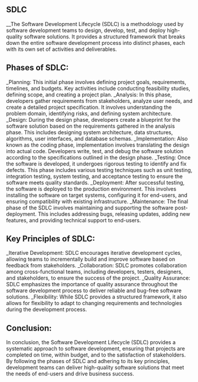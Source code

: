 ## SDLC
__The Software Development Lifecycle (SDLC) is a methodology used by software development teams to design, develop, test, and deploy high-quality software solutions. It provides a structured framework that breaks down the entire software development process into distinct phases, each with its own set of activities and deliverables.

## Phases of SDLC:
_Planning: This initial phase involves defining project goals, requirements, timelines, and budgets. Key activities include conducting feasibility studies, defining scope, and creating a project plan.
_Analysis: In this phase, developers gather requirements from stakeholders, analyze user needs, and create a detailed project specification. It involves understanding the problem domain, identifying risks, and defining system architecture.
_Design: During the design phase, developers create a blueprint for the software solution based on the requirements gathered in the analysis phase. This includes designing system architecture, data structures, algorithms, user interfaces, and database schemas.
_Implementation: Also known as the coding phase, implementation involves translating the design into actual code. Developers write, test, and debug the software solution according to the specifications outlined in the design phase.
_Testing: Once the software is developed, it undergoes rigorous testing to identify and fix defects. This phase includes various testing techniques such as unit testing, integration testing, system testing, and acceptance testing to ensure the software meets quality standards.
_Deployment: After successful testing, the software is deployed to the production environment. This involves installing the software on target systems, configuring it for end-users, and ensuring compatibility with existing infrastructure.
_Maintenance: The final phase of the SDLC involves maintaining and supporting the software post-deployment. This includes addressing bugs, releasing updates, adding new features, and providing technical support to end-users.

## Key Principles of SDLC:
_Iterative Development: SDLC encourages iterative development cycles, allowing teams to incrementally build and improve software based on feedback from stakeholders.
_Collaboration: SDLC promotes collaboration among cross-functional teams, including developers, testers, designers, and stakeholders, to ensure the success of the project.
_Quality Assurance: SDLC emphasizes the importance of quality assurance throughout the software development process to deliver reliable and bug-free software solutions.
_Flexibility: While SDLC provides a structured framework, it also allows for flexibility to adapt to changing requirements and technologies during the development process.

## Conclusion:
In conclusion, the Software Development Lifecycle (SDLC) provides a systematic approach to software development, ensuring that projects are completed on time, within budget, and to the satisfaction of stakeholders. By following the phases of SDLC and adhering to its key principles, development teams can deliver high-quality software solutions that meet the needs of end-users and drive business success.
